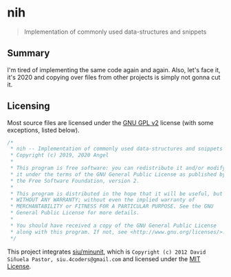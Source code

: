 # nih
> Implementation of commonly used data-structures and snippets

## Summary
I'm tired of implementing the same code again and again. Also, let's face it,
it's 2020 and copying over files from other projects is simply not gonna cut it.

## Licensing
Most source files are licensed under the [GNU GPL v2](https://github.com/anpep/nih/blob/master/COPYING.md)
license (with some exceptions, listed below).

```c
/*
 * nih -- Implementation of commonly used data-structures and snippets
 * Copyright (c) 2019, 2020 Angel
 *
 * This program is free software: you can redistribute it and/or modify
 * it under the terms of the GNU General Public License as published by
 * the Free Software Foundation, version 2.
 *
 * This program is distributed in the hope that it will be useful, but
 * WITHOUT ANY WARRANTY; without even the implied warranty of
 * MERCHANTABILITY or FITNESS FOR A PARTICULAR PURPOSE. See the GNU
 * General Public License for more details.
 *
 * You should have received a copy of the GNU General Public License
 * along with this program. If not, see <http://www.gnu.org/licenses/>.
 */
```

This project integrates [siu/minunit](https://github.com/siu/minunit), which is
`Copyright (c) 2012 David Siñuela Pastor, siu.4coders@gmail.com` and licensed under
the [MIT License](https://github.com/siu/minunit/blob/master/MIT-LICENSE.txt).